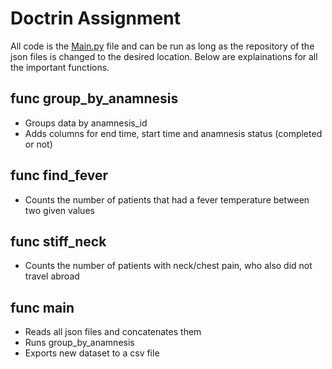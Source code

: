 # Doctrin Assignment
All code is the [Main.py](Main.py) file and can be run as long as the repository of the json files is changed to the desired location. Below are explainations for all the important functions.

## func group_by_anamnesis
- Groups data by anamnesis_id
- Adds columns for end time, start time and anamnesis status (completed or not)

## func find_fever
- Counts the number of patients that had a fever temperature between two given values

## func stiff_neck
- Counts the number of patients with neck/chest pain, who also did not travel abroad

## func main
- Reads all json files and concatenates them
- Runs group_by_anamnesis
- Exports new dataset to a csv file


